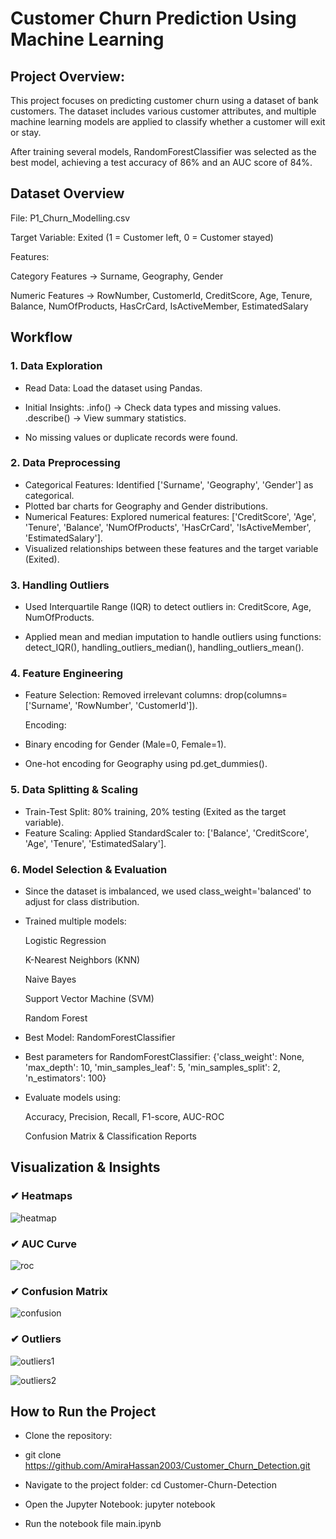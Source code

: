 # Customer Churn Prediction Using Machine Learning

## Project Overview:

This project focuses on predicting customer churn using a dataset of bank customers. The dataset includes various customer attributes, and multiple machine learning models are applied to classify whether a customer will exit or stay.

After training several models, RandomForestClassifier was selected as the best model, achieving a test accuracy of 86% and an AUC score of 84%.



## Dataset Overview
File: P1_Churn_Modelling.csv

Target Variable: Exited (1 = Customer left, 0 = Customer stayed)

Features:

Category Features -> Surname, Geography, Gender

Numeric Features -> RowNumber, CustomerId, CreditScore, Age, Tenure, Balance, NumOfProducts, HasCrCard, IsActiveMember, EstimatedSalary


## Workflow

### 1. Data Exploration
 - Read Data: Load the dataset using Pandas.
   
 - Initial Insights:
 .info() → Check data types and missing values.
 .describe() → View summary statistics.
 - No missing values or duplicate records were found.




### 2. Data Preprocessing
 - Categorical Features: Identified ['Surname', 'Geography', 'Gender'] as categorical.
 - Plotted bar charts for Geography and Gender distributions.
 - Numerical Features: Explored numerical features:
  ['CreditScore', 'Age', 'Tenure', 'Balance', 'NumOfProducts', 'HasCrCard', 'IsActiveMember', 'EstimatedSalary'].
 - Visualized relationships between these features and the target variable (Exited).



   
### 3. Handling Outliers
 - Used Interquartile Range (IQR) to detect outliers in:
   CreditScore, Age, NumOfProducts.
   
 - Applied mean and median imputation to handle outliers using functions:
  detect_IQR(), handling_outliers_median(), handling_outliers_mean().




### 4. Feature Engineering
 - Feature Selection: Removed irrelevant columns:
 drop(columns=['Surname', 'RowNumber', 'CustomerId']).

   Encoding:
 - Binary encoding for Gender (Male=0, Female=1).
 - One-hot encoding for Geography using pd.get_dummies().


   
### 5. Data Splitting & Scaling
 - Train-Test Split: 80% training, 20% testing (Exited as the target variable).
 - Feature Scaling: Applied StandardScaler to:
   ['Balance', 'CreditScore', 'Age', 'Tenure', 'EstimatedSalary'].


   
### 6. Model Selection & Evaluation
   
 - Since the dataset is imbalanced, we used class_weight='balanced' to adjust for class distribution.

 - Trained multiple models:

   Logistic Regression
   
   K-Nearest Neighbors (KNN)
   
   Naive Bayes
   
   Support Vector Machine (SVM)
   
   Random Forest

   
 - Best Model: RandomForestClassifier
 - Best parameters for RandomForestClassifier: {'class_weight': None, 'max_depth': 10, 'min_samples_leaf': 5, 'min_samples_split': 2, 'n_estimators': 100}



 - Evaluate models using:

    Accuracy, Precision, Recall, F1-score, AUC-ROC

    Confusion Matrix & Classification Reports



## Visualization & Insights

### ✔ Heatmaps

![heatmap](https://github.com/user-attachments/assets/2d41bcb1-8f4c-4f5d-999b-7a676a673321)



### ✔ AUC Curve

![roc](https://github.com/user-attachments/assets/2ec11d40-b704-4163-965d-aff09e76c1d8)




### ✔ Confusion Matrix

![confusion](https://github.com/user-attachments/assets/0e7fb5a8-e361-440b-be01-b8548b4b5f61)




### ✔ Outliers 

![outliers1](https://github.com/user-attachments/assets/0ea1312d-2172-4448-a793-d0f3329d2138)

![outliers2](https://github.com/user-attachments/assets/f3f72b16-ef6c-4cb4-abb4-3c2a8e78b1f8)




## How to Run the Project

 - Clone the repository:
 - 
   git clone https://github.com/AmiraHassan2003/Customer_Churn_Detection.git
   
 - Navigate to the project folder:
   cd Customer-Churn-Detection


 - Open the Jupyter Notebook:
  jupyter notebook

 - Run the notebook file main.ipynb

